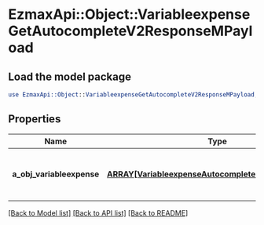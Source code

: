 # EzmaxApi::Object::VariableexpenseGetAutocompleteV2ResponseMPayload

## Load the model package
```perl
use EzmaxApi::Object::VariableexpenseGetAutocompleteV2ResponseMPayload;
```

## Properties
Name | Type | Description | Notes
------------ | ------------- | ------------- | -------------
**a_obj_variableexpense** | [**ARRAY[VariableexpenseAutocompleteElementResponse]**](VariableexpenseAutocompleteElementResponse.md) | An array of Variableexpense autocomplete element response. | [optional] 

[[Back to Model list]](../README.md#documentation-for-models) [[Back to API list]](../README.md#documentation-for-api-endpoints) [[Back to README]](../README.md)


